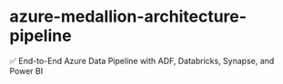 # azure-medallion-architecture-pipeline
✅ End-to-End Azure Data Pipeline with ADF, Databricks, Synapse, and Power BI
